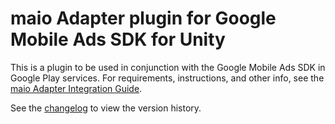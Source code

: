 # maio Adapter plugin for Google Mobile Ads SDK for Unity

This is a plugin to be used in conjunction with the Google Mobile Ads SDK in
Google Play services. For requirements, instructions, and other info, see the
[maio Adapter Integration Guide](https://developers.google.com/admob/unity/mediation/maio).

See the [changelog](https://developers.google.com/admob/unity/mediation/maio#maio-unity-mediation-plugin-changelog)
to view the version history.
